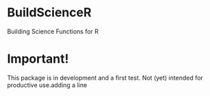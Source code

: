 # BuildScienceR
Building Science Functions for R


# Important!

This package is in development and a first test. Not (yet) intended for productive use.adding a line

